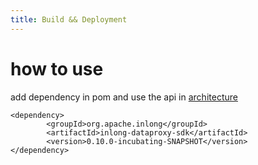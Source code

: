 ```yaml
---
title: Build && Deployment
---
```

# how to use

add dependency in pom and use the api in [architecture](./architecture)

    <dependency>
            <groupId>org.apache.inlong</groupId>
            <artifactId>inlong-dataproxy-sdk</artifactId>
            <version>0.10.0-incubating-SNAPSHOT</version>
    </dependency>